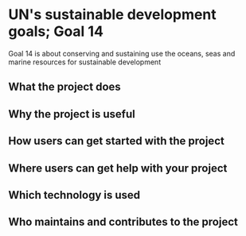 # UN's sustainable development goals; Goal 14

Goal 14 is about conserving and sustaining use the oceans, seas and marine resources for sustainable development

## What the project does

## Why the project is useful

## How users can get started with the project

## Where users can get help with your project

## Which technology is used

## Who maintains and contributes to the project